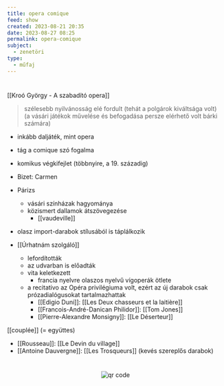 ```yaml
---
title: opera comique
feed: show
created: 2023-08-21 20:35
date: 2023-08-27 08:25
permalink: opera-comique
subject:
  - zenetöri
type:
  - műfaj
---
```

#

[[Kroó György - A szabadító opera]]

> szélesebb nyilvánosság elé fordult (tehát a polgárok kiváltsága volt) (a vásári játékok művelése és befogadása persze elérhető volt bárki számára)

- inkább daljáték, mint opera
- tág a comique szó fogalma
- komikus végkifejlet (többnyire, a 19. századig)
- Bizet: Carmen
- Párizs
	- vásári színházak hagyománya
	- közismert dallamok átszövegezése
		- [[vaudeville]]
- olasz import-darabok stílusából is táplálkozik

- [[Úrhatnám szolgáló]]
	- lefordították
	- az udvarban is előadták
	- vita keletkezett
		- francia nyelvre olaszos nyelvű vígoperák ötlete
	- a recitativo az Opéra privilégiuma volt, ezért az új darabok csak prózadialógusokat tartalmazhattak
		- [[Edigio Duni]]: [[Les Deux chasseurs et la laitière]]
		- [[Francois-André-Danican Philidor]]: [[Tom Jones]]
		- [[Pierre-Alexandre Monsigny]]: [[Le Déserteur]]

[[couplée]] (= együttes)

- [[Rousseau]]: [[Le Devin du village]]
- [[Antoine Dauvergne]]: [[Les Trosqueurs]] (kevés szereplős darabok)



#
<p style="text-align: center;"><img src="https://chart.googleapis.com/chart?cht=qr&chl=https://notes.andrasdenes.com/opera-comique&chs=180x180&choe=UTF-8&chld=L|2" alt="qr code"></p>

